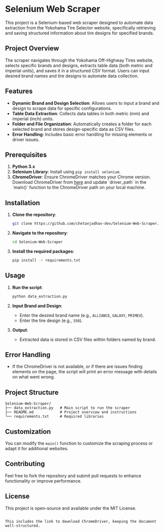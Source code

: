 # Selenium Web Scraper

This project is a Selenium-based web scraper designed to automate data extraction from the Yokohama Tire Selector website, specifically retrieving and saving structured information about tire designs for specified brands.

## Project Overview

The scraper navigates through the Yokohama Off-Highway Tires website, selects specific brands and designs, extracts table data (both metric and imperial units), and saves it in a structured CSV format. Users can input desired brand names and tire designs to automate data collection.

## Features

- **Dynamic Brand and Design Selection**: Allows users to input a brand and design to scrape data for specific configurations.
- **Table Data Extraction**: Collects data tables in both metric (mm) and imperial (inch) units.
- **Folder and File Organization**: Automatically creates a folder for each selected brand and stores design-specific data as CSV files.
- **Error Handling**: Includes basic error handling for missing elements or driver issues.

## Prerequisites

1. **Python 3.x**
2. **Selenium Library**: Install using `pip install selenium`.
3. **ChromeDriver**: Ensure ChromeDriver matches your Chrome version. Download ChromeDriver from [here]([https://storage.googleapis.com/chrome-for-testing-public/130.0.6723.116/win64/chromedriver-win64.zip](https://googlechromelabs.github.io/chrome-for-testing/#stable)) and update `driver_path` in the `main()` function to the ChromeDriver path on your local machine.

## Installation

1. **Clone the repository**:
   ```bash
   git clone https://github.com/chetanjadhav-dev/Selenium-Web-Scraper.git
   ```
2. **Navigate to the repository**:
   ```bash
   cd Selenium-Web-Scraper
   ```
3. **Install the required packages**:
   ```bash
   pip install -r requirements.txt
   ```

## Usage

1. **Run the script**:
   ```bash
   python data_extraction.py
   ```
2. **Input Brand and Design**:
   - Enter the desired brand name (e.g., `ALLIANCE`, `GALAXY`, `PRIMEX`).
   - Enter the tire design (e.g., `350`).

3. **Output**:
   - Extracted data is stored in CSV files within folders named by brand.

## Error Handling

- If the ChromeDriver is not available, or if there are issues finding elements on the page, the script will print an error message with details on what went wrong.

## Project Structure

```plaintext
Selenium-Web-Scraper/
├── data_extraction.py   # Main script to run the scraper
├── README.md            # Project overview and instructions
└── requirements.txt     # Required libraries
```

## Customization

You can modify the `main()` function to customize the scraping process or adapt it for additional websites.

## Contributing

Feel free to fork the repository and submit pull requests to enhance functionality or improve performance.

## License

This project is open-source and available under the MIT License.
```

This includes the link to download ChromeDriver, keeping the document well-structured.
